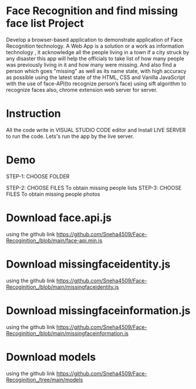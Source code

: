 # Face Recognition and find missing face list Project
Develop a browser-based application to demonstrate application of Face Recognition technology.
A Web App is a solution or a work as information technology , it acknowledge all the people living in a town if
a city struck by any disaster this app will help the officials to take list of how many people was
previously living in it and how many were missing. And also find a person which goes "missing" as well as its name state, with high accuracy as possible using the latest
state of the HTML, CSS and Vanilla JavaScript with the use of face-API(to recognize person’s face) using sift algorithm to recognize faces also, chrome extension web
server for server.

# Instruction
All the code write in VISUAL STUDIO CODE editor and Install LIVE SERVER to run the code. Lets's run the app by the live server.

# Demo
STEP-1: CHOOSE FOLDER

STEP-2: CHOOSE FILES 
To obtain missing people lists
STEP-3: CHOOSE FILES
To obtain missing people photos 

# Download face.api.js 
using the github link https://github.com/Sneha4509/Face-Recoginition_/blob/main/face-api.min.js

# Download missingfaceidentity.js 
using the github link https://github.com/Sneha4509/Face-Recoginition_/blob/main/missingfaceidentity.js

# Download missingfaceinformation.js 
using the github link https://github.com/Sneha4509/Face-Recoginition_/blob/main/missingfaceinformation.js

# Download models
using the github link https://github.com/Sneha4509/Face-Recoginition_/tree/main/models
